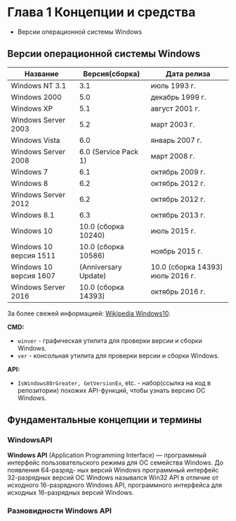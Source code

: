 # Глава 1 Концепции и средства

- Версии операционной системы Windows


##  Версии операционной системы Windows
| Название  | Версия(сборка) | Дата релиза |
| -------------| ------------- | ------------- |
| Windows NT 3.1  | 3.1 | июль 1993 г.  |
| Windows 2000  | 5.0   | декабрь 1999 г.  |
| Windows XP  | 5.1  | август 2001 г.  |
| Windows Server 2003  | 5.2 | март 2003 г.  |
| Windows Vista  | 6.0 | январь 2007 г.  |
| Windows Server 2008 | 6.0 (Service Pack 1) | март 2008 г. |
| Windows 7 | 6.1 | октябрь 2009 г. |
|Windows 8 | 6.2 | октябрь 2012 г.|
|Windows Server 2012 | 6.2 |октябрь 2012 г.|
|Windows 8.1 |6.3 |октябрь 2013 г.|
|Windows 10 |10.0 (сборка 10240)| июль 2015 г.|
|Windows 10 версия 1511| 10.0 (сборка 10586) |ноябрь 2015 г.|
|Windows 10 версия 1607|(Anniversary Update)|10.0 (сборка 14393) июль 2016 г.|
|Windows Server 2016| 10.0 (сборка 14393)| октябрь 2016 г.|
За более свежей информацией: [Wikipedia Windows10](https://ru.wikipedia.org/wiki/Windows_10#%D0%9E%D0%B1%D0%BD%D0%BE%D0%B2%D0%BB%D0%B5%D0%BD%D0%B8%D1%8F_%D0%B8_%D0%BF%D0%BE%D0%B4%D0%B4%D0%B5%D1%80%D0%B6%D0%BA%D0%B0 "Wikipedia-Windows10").

**CMD:**
- `winver` - графическая утилита для проверки версии и сборки Windows.
- `ver` - консольная утилита для проверки версии и сборки Windows.

**API:**
- `IsWindows80rGreater, GetVersionEx`, etc.  - набор(ссылка на код в репозитории) похожих API-функций, чтобы узнать версию ОС Windows.

##  Фундаментальные концепции и термины
### WindowsAPI
**Windows API** (Application Programming Interface) — программный интерфейс
пользовательского режима для ОС семейства Windows. До появления 64-разряд-
ных версий Windows программный интерфейс 32-разрядных версий ОС Windows
назывался Win32 API в отличие от исходного 16-разрядного Windows API, программного интерфейса для исходных 16-разрядных версий Windows.
### Разновидности Windows API